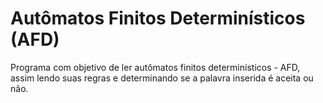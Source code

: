 # Autômatos Finitos Determinísticos (AFD)
Programa com objetivo de ler autômatos finitos determinísticos - AFD, assim lendo suas regras e determinando se a palavra inserida é aceita ou não. 

